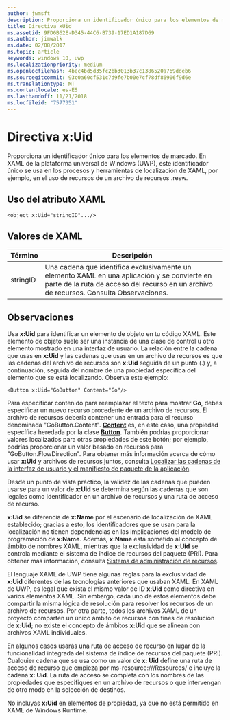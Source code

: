 ```yaml
---
author: jwmsft
description: Proporciona un identificador único para los elementos de marcado. En XAML de la Plataforma universal de Windows (UWP), este identificador único se usa en los procesos y herramientas de localización de XAML, por ejemplo, en el uso de recursos de un archivo de recursos .resw.
title: Directiva xUid
ms.assetid: 9FD6B62E-D345-44C6-B739-17ED1A187D69
ms.author: jimwalk
ms.date: 02/08/2017
ms.topic: article
keywords: windows 10, uwp
ms.localizationpriority: medium
ms.openlocfilehash: 4bec4bd5d35fc2bb3013b37c1386520a769ddeb6
ms.sourcegitcommit: 93c0a60cf531c7d9fe7b00e7cf78df86906f9d6e
ms.translationtype: MT
ms.contentlocale: es-ES
ms.lasthandoff: 11/21/2018
ms.locfileid: "7577351"
---
```

# <a name="xuid-directive"></a>Directiva x:Uid


Proporciona un identificador único para los elementos de marcado. En XAML de la plataforma universal de Windows (UWP), este identificador único se usa en los procesos y herramientas de localización de XAML, por ejemplo, en el uso de recursos de un archivo de recursos .resw.

## <a name="xaml-attribute-usage"></a>Uso del atributo XAML

``` syntax
<object x:Uid="stringID".../>
```

## <a name="xaml-values"></a>Valores de XAML

| Término | Descripción |
|------|-------------|
| stringID | Una cadena que identifica exclusivamente un elemento XAML en una aplicación y se convierte en parte de la ruta de acceso del recurso en un archivo de recursos. Consulta Observaciones.| 

## <a name="remarks"></a>Observaciones

Usa **x:Uid** para identificar un elemento de objeto en tu código XAML. Este elemento de objeto suele ser una instancia de una clase de control u otro elemento mostrado en una interfaz de usuario. La relación entre la cadena que usas en **x:Uid** y las cadenas que usas en un archivo de recursos es que las cadenas del archivo de recursos son **x:Uid** seguida de un punto (.) y, a continuación, seguida del nombre de una propiedad específica del elemento que se está localizando. Observa este ejemplo:

``` syntax
<Button x:Uid="GoButton" Content="Go"/>
```

Para especificar contenido para reemplazar el texto para mostrar **Go**, debes especificar un nuevo recurso procedente de un archivo de recursos. El archivo de recursos debería contener una entrada para el recurso denominada "GoButton.Content". [**Content**](/uwp/api/windows.ui.xaml.controls.contentcontrol.content) es, en este caso, una propiedad específica heredada por la clase [**Button**](/uwp/api/windows.ui.xaml.controls.button). También podrías proporcionar valores localizados para otras propiedades de este botón; por ejemplo, podrías proporcionar un valor basado en recursos para "GoButton.FlowDirection". Para obtener más información acerca de cómo usar **x:Uid** y archivos de recursos juntos, consulta [Localizar las cadenas de la interfaz de usuario y el manifiesto de paquete de la aplicación](../app-resources/localize-strings-ui-manifest.md).

Desde un punto de vista práctico, la validez de las cadenas que pueden usarse para un valor de **x:Uid** se determina según las cadenas que son legales como identificador en un archivo de recursos y una ruta de acceso de recurso.

**x:Uid** se diferencia de **x:Name** por el escenario de localización de XAML establecido; gracias a esto, los identificadores que se usan para la localización no tienen dependencias en las implicaciones del modelo de programación de **x:Name**. Además, **x:Name** está sometido al concepto de ámbito de nombres XAML, mientras que la exclusividad de **x:Uid** se controla mediante el sistema de índice de recursos del paquete (PRI). Para obtener más información, consulta [Sistema de administración de recursos](../app-resources/resource-management-system.md).

El lenguaje XAML de UWP tiene algunas reglas para la exclusividad de **x:Uid** diferentes de las tecnologías anteriores que usaban XAML. En XAML de UWP, es legal que exista el mismo valor de ID **x:Uid** como directiva en varios elementos XAML. Sin embargo, cada uno de estos elementos debe compartir la misma lógica de resolución para resolver los recursos de un archivo de recursos. Por otra parte, todos los archivos XAML de un proyecto comparten un único ámbito de recursos con fines de resolución de **x:Uid**; no existe el concepto de ámbitos **x:Uid** que se alinean con archivos XAML individuales.

En algunos casos usarás una ruta de acceso de recurso en lugar de la funcionalidad integrada del sistema de índice de recursos del paquete (PRI). Cualquier cadena que se usa como un valor de **x: Uid** define una ruta de acceso de recurso que empieza por ms-resource:///Resources/ e incluye la cadena **x: Uid**. La ruta de acceso se completa con los nombres de las propiedades que especifiques en un archivo de recursos o que intervengan de otro modo en la selección de destinos.

No incluyas **x:Uid** en elementos de propiedad, ya que no está permitido en XAML de Windows Runtime.

